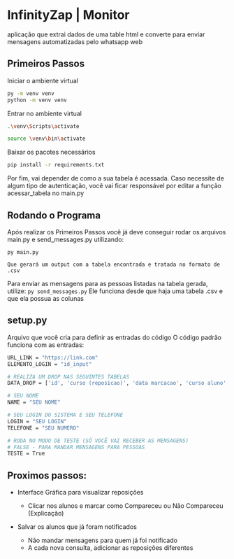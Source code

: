 # InfinityZap | Monitor
aplicação que extrai dados de uma table html e converte para enviar mensagens automatizadas pelo whatsapp web

## Primeiros Passos

Iniciar o ambiente virtual

```bash
py -m venv venv
python -m venv venv
```


Entrar no ambiente virtual

```bash
.\venv\Scripts\activate
```

```bash
source \venv\bin\activate
```

Baixar os pacotes necessários

```bash
pip install -r requirements.txt
```

Por fim, vai depender de como a sua tabela é acessada. Caso necessite de algum tipo de autenticação, você vai ficar responsável por editar a função acessar_tabela no main.py

## Rodando o Programa

Após realizar os Primeiros Passos você já deve conseguir rodar os arquivos main.py e send_messages.py utilizando:

```py main.py```

    Que gerará um output com a tabela encontrada e tratada no formato de .csv

Para enviar as mensagens para as pessoas listadas na tabela gerada, utilize:
```py send_messages.py```
    Ele funciona desde que haja uma tabela .csv e que ela possua as colunas 
## setup.py

Arquivo que você cria para definir as entradas do código
O código padrão funciona com as entradas:

```bash
URL_LINK = "https://link.com"
ELEMENTO_LOGIN = "id_input"

# REALIZA UM DROP NAS SEGUINTES TABELAS
DATA_DROP = ['id', 'curso (reposicao)', 'data marcacao', 'curso aluno', 'acoes']

# SEU NOME
NAME = "SEU NOME"

# SEU LOGIN DO SISTEMA E SEU TELEFONE
LOGIN = "SEU LOGIN"
TELEFONE = "SEU NUMERO"

# RODA NO MODO DE TESTE (SÓ VOCÊ VAI RECEBER AS MENSAGENS)
# FALSE - PARA MANDAR MENSAGENS PARA PESSOAS
TESTE = True
```

## Proximos passos:

- Interface Gráfica para visualizar reposições
    - Clicar nos alunos e marcar como Compareceu ou Não Compareceu (Explicação)

- Salvar os alunos que já foram notificados
    - Não mandar mensagens para quem já foi notificado
    - A cada nova consulta, adicionar as reposições diferentes